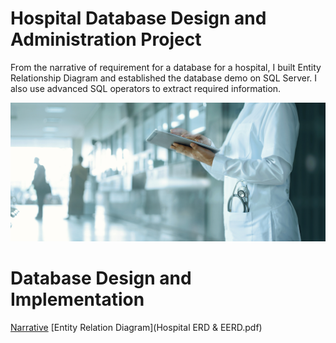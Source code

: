 # Hospital Database Design and Administration Project

From the narrative of requirement for a database for a hospital, I built Entity Relationship Diagram and established the database demo on SQL Server. I also use advanced SQL operators to extract required information.

![Image](hospital.jpeg)

# Database Design and Implementation

[Narrative](https://github.com/thucnhii/hospital-database-design-administration-project/blob/main/Narrative)
[Entity Relation Diagram](Hospital ERD & EERD.pdf)
